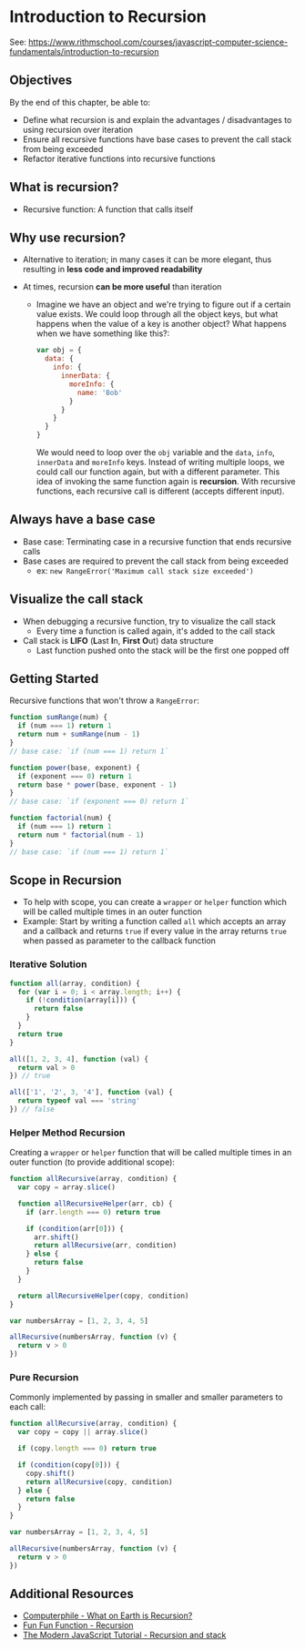 # Introduction to Recursion

See:
<https://www.rithmschool.com/courses/javascript-computer-science-fundamentals/introduction-to-recursion>

## Objectives

By the end of this chapter, be able to:

- Define what recursion is and explain the advantages / disadvantages to using
  recursion over iteration
- Ensure all recursive functions have base cases to prevent the call stack from
  being exceeded
- Refactor iterative functions into recursive functions

## What is recursion?

- Recursive function: A function that calls itself

## Why use recursion?

- Alternative to iteration; in many cases it can be more elegant, thus resulting
  in **less code and improved readability**
- At times, recursion **can be more useful** than iteration

  - Imagine we have an object and we're trying to figure out if a certain value
    exists. We could loop through all the object keys, but what happens when the
    value of a key is another object? What happens when we have something like
    this?:

    ```javascript
    var obj = {
      data: {
        info: {
          innerData: {
            moreInfo: {
              name: 'Bob'
            }
          }
        }
      }
    }
    ```

    We would need to loop over the `obj` variable and the `data`, `info`,
    `innerData` and `moreInfo` keys. Instead of writing multiple loops, we could
    call our function again, but with a different parameter. This idea of
    invoking the same function again is **recursion**. With recursive functions,
    each recursive call is different (accepts different input).

## Always have a base case

- Base case: Terminating case in a recursive function that ends recursive calls
- Base cases are required to prevent the call stack from being exceeded
  - ex: `new RangeError('Maximum call stack size exceeded')`

## Visualize the call stack

- When debugging a recursive function, try to visualize the call stack
  - Every time a function is called again, it's added to the call stack
- Call stack is **LIFO** (**L**ast **I**n, **First** **O**ut) data structure
  - Last function pushed onto the stack will be the first one popped off

## Getting Started

Recursive functions that won't throw a `RangeError`:

```javascript
function sumRange(num) {
  if (num === 1) return 1
  return num + sumRange(num - 1)
}
// base case: `if (num === 1) return 1`
```

```javascript
function power(base, exponent) {
  if (exponent === 0) return 1
  return base * power(base, exponent - 1)
}
// base case: `if (exponent === 0) return 1`
```

```javascript
function factorial(num) {
  if (num === 1) return 1
  return num * factorial(num - 1)
}
// base case: `if (num === 1) return 1`
```

## Scope in Recursion

- To help with scope, you can create a `wrapper` or `helper` function which will
  be called multiple times in an outer function
- Example: Start by writing a function called `all` which accepts an array and a
  callback and returns `true` if every value in the array returns `true` when
  passed as parameter to the callback function

### Iterative Solution

```javascript
function all(array, condition) {
  for (var i = 0; i < array.length; i++) {
    if (!condition(array[i])) {
      return false
    }
  }
  return true
}

all([1, 2, 3, 4], function (val) {
  return val > 0
}) // true

all(['1', '2', 3, '4'], function (val) {
  return typeof val === 'string'
}) // false
```

### Helper Method Recursion

Creating a `wrapper` or `helper` function that will be called multiple times in
an outer function (to provide additional scope):

```javascript
function allRecursive(array, condition) {
  var copy = array.slice()

  function allRecursiveHelper(arr, cb) {
    if (arr.length === 0) return true

    if (condition(arr[0])) {
      arr.shift()
      return allRecursive(arr, condition)
    } else {
      return false
    }
  }

  return allRecursiveHelper(copy, condition)
}

var numbersArray = [1, 2, 3, 4, 5]

allRecursive(numbersArray, function (v) {
  return v > 0
})
```

### Pure Recursion

Commonly implemented by passing in smaller and smaller parameters to each call:

```javascript
function allRecursive(array, condition) {
  var copy = copy || array.slice()

  if (copy.length === 0) return true

  if (condition(copy[0])) {
    copy.shift()
    return allRecursive(copy, condition)
  } else {
    return false
  }
}

var numbersArray = [1, 2, 3, 4, 5]

allRecursive(numbersArray, function (v) {
  return v > 0
})
```

## Additional Resources

- [Computerphile - What on Earth is Recursion?][1]
- [Fun Fun Function - Recursion][2]
- [The Modern JavaScript Tutorial - Recursion and stack][3]

[1]: https://www.youtube.com/watch?v=Mv9NEXX1VHc
[2]: https://www.youtube.com/watch?v=k7-N8R0-KY4
[3]: https://javascript.info/recursion
